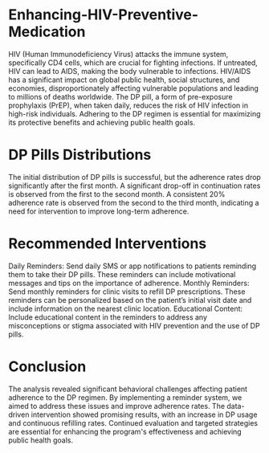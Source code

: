 # Enhancing-HIV-Preventive-Medication
HIV (Human Immunodeficiency Virus) attacks the immune system, specifically CD4 cells, which are crucial for fighting infections. If untreated, HIV can lead to AIDS, making the body vulnerable to infections. HIV/AIDS has a significant impact on global public health, social structures, and economies, disproportionately affecting vulnerable populations and leading to millions of deaths worldwide.
The DP pill, a form of pre-exposure prophylaxis (PrEP), when taken daily, reduces the risk of HIV infection in high-risk individuals. Adhering to the DP regimen is essential for maximizing its protective benefits and achieving public health goals.

# DP Pills Distributions
The initial distribution of DP pills is successful, but the adherence rates drop significantly after the first month.
A significant drop-off in continuation rates is observed from the first to the second month.
A consistent 20% adherence rate is observed from the second to the third month, indicating a need for intervention to improve long-term adherence.
# Recommended Interventions
Daily Reminders: Send daily SMS or app notifications to patients reminding them to take their DP pills. These reminders can include motivational messages and tips on the importance of adherence.
Monthly Reminders: Send monthly reminders for clinic visits to refill DP prescriptions. These reminders can be personalized based on the patient’s initial visit date and include information on the nearest clinic location.
Educational Content: Include educational content in the reminders to address any misconceptions or stigma associated with HIV prevention and the use of DP pills.
# Conclusion

The analysis revealed significant behavioral challenges affecting patient adherence to the DP regimen. By implementing a reminder system, we aimed to address these issues and improve adherence rates. The data-driven intervention showed promising results, with an increase in DP usage and continuous refilling rates. Continued evaluation and targeted strategies are essential for enhancing the program's effectiveness and achieving public health goals.

